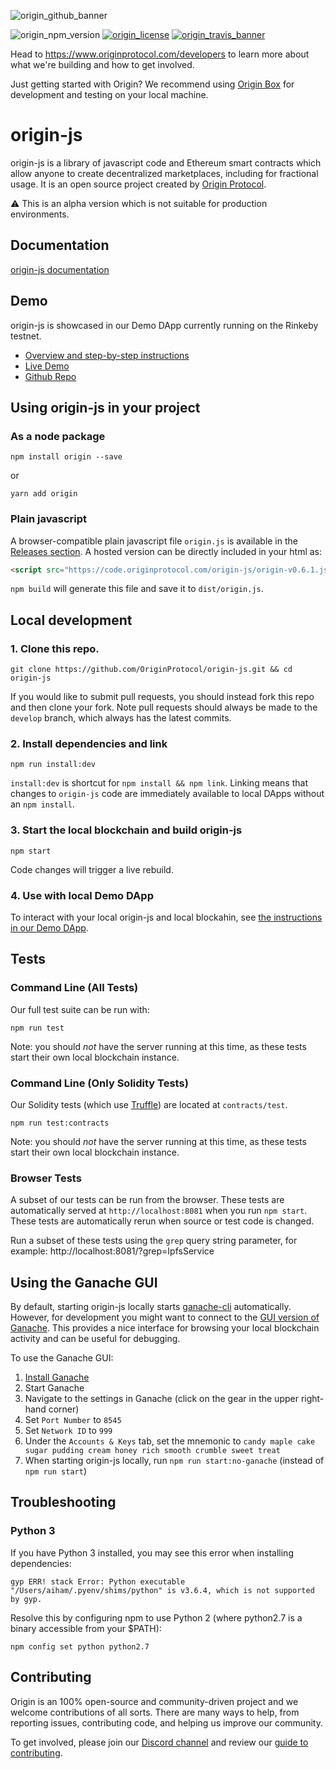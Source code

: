 ![origin_github_banner](https://user-images.githubusercontent.com/673455/37314301-f8db9a90-2618-11e8-8fee-b44f38febf38.png)

![origin_npm_version](https://img.shields.io/npm/v/origin.svg?style=flat-square&colorA=111d28&colorB=1a82ff)
[![origin_license](https://img.shields.io/badge/license-MIT-6e3bea.svg?style=flat-square&colorA=111d28)](https://github.com/OriginProtocol/origin-js/blob/master/LICENSE)
[![origin_travis_banner](https://img.shields.io/travis/OriginProtocol/origin-js/master.svg?style=flat-square&colorA=111d28)](https://travis-ci.org/OriginProtocol/origin-js)

Head to https://www.originprotocol.com/developers to learn more about what we're building and how to get involved.

Just getting started with Origin? We recommend using [Origin Box](https://github.com/OriginProtocol/origin-box) for development and testing on your local machine.

# origin-js

origin-js is a library of javascript code and Ethereum smart contracts which allow anyone to create decentralized marketplaces, including for fractional usage. It is an open source project created by [Origin Protocol](https://www.originprotocol.com/).

⚠️ This is an alpha version which is not suitable for production environments.

## Documentation
[origin-js documentation](http://docs.originprotocol.com/)

## Demo

origin-js is showcased in our Demo DApp currently running on the Rinkeby testnet.
- [Overview and step-by-step instructions](https://medium.com/originprotocol/origin-demo-dapp-is-now-live-on-testnet-835ae201c58)
- [Live Demo](http://demo.originprotocol.com)
- [Github Repo](https://github.com/OriginProtocol/demo-dapp)

## Using origin-js in your project

### As a node package

```
npm install origin --save
```
or
```
yarn add origin
```

### Plain javascript

A browser-compatible plain javascript file `origin.js` is available in the [Releases section](https://github.com/OriginProtocol/origin-js/releases). A hosted version can be directly included in your html as:
```html
<script src="https://code.originprotocol.com/origin-js/origin-v0.6.1.js"></script>
```

`npm build` will generate this file and save it to `dist/origin.js`.

## Local development

### 1. Clone this repo.
```
git clone https://github.com/OriginProtocol/origin-js.git && cd origin-js
```

If you would like to submit pull requests, you should instead fork this repo and then clone your fork. Note pull requests should always be made to the `develop` branch, which always has the latest commits.

### 2. Install dependencies and link
```
npm run install:dev
```

`install:dev` is shortcut for `npm install && npm link`. Linking means that changes to `origin-js` code are immediately available to local DApps without an `npm install`.

### 3. Start the local blockchain and build origin-js

```
npm start
```

Code changes will trigger a live rebuild.

### 4. Use with local Demo DApp

To interact with your local origin-js and local blockahin, see [the instructions in our Demo DApp](https://github.com/OriginProtocol/origin-dapp#run-demo-dapp-with-local-origin-js-and-local-blockchain).


## Tests

### Command Line (All Tests)

Our full test suite can be run with:

```
npm run test
```

 Note: you should *not* have the server running at this time, as these tests start their own local blockchain instance.

 ### Command Line (Only Solidity Tests)

Our Solidity tests (which use [Truffle](http://truffleframework.com/docs/getting_started/javascript-tests)) are located at `contracts/test`.

 ```
 npm run test:contracts
 ```

Note: you should *not* have the server running at this time, as these tests start their own local blockchain instance.

### Browser Tests

A subset of our tests can be run from the browser. These tests are automatically served at `http://localhost:8081` when you run `npm start`. These tests are automatically rerun when source or test code is changed.

Run a subset of these tests using the `grep` query string parameter, for example: http://localhost:8081/?grep=IpfsService

## Using the Ganache GUI

By default, starting origin-js locally starts [ganache-cli](https://github.com/trufflesuite/ganache-cli) automatically.
However, for development you might want to connect to the [GUI version of Ganache](http://truffleframework.com/ganache/). This provides a nice interface for browsing your local blockchain activity and can be useful for debugging.

To use the Ganache GUI:
1. [Install Ganache](http://truffleframework.com/ganache/)
1. Start Ganache
1. Navigate to the settings in Ganache (click on the gear in the upper right-hand corner)
1. Set `Port Number` to `8545`
1. Set `Network ID` to `999`
1. Under the `Accounts & Keys` tab, set the mnemonic to `candy maple cake sugar pudding cream honey rich smooth crumble sweet treat`
1. When starting origin-js locally, run `npm run start:no-ganache` (instead of `npm run start`)

## Troubleshooting

### Python 3

If you have Python 3 installed, you may see this error when installing dependencies:

```
gyp ERR! stack Error: Python executable "/Users/aiham/.pyenv/shims/python" is v3.6.4, which is not supported by gyp.
```

Resolve this by configuring npm to use Python 2 (where python2.7 is a binary accessible from your $PATH):

```
npm config set python python2.7
```

## Contributing

Origin is an 100% open-source and community-driven project and we welcome contributions of all sorts. There are many ways to help, from reporting issues, contributing code, and helping us improve our community.

To get involved, please join our [Discord channel](https://discord.gg/jyxpUSe) and review our [guide to contributing](https://docs.originprotocol.com/#contributing).
